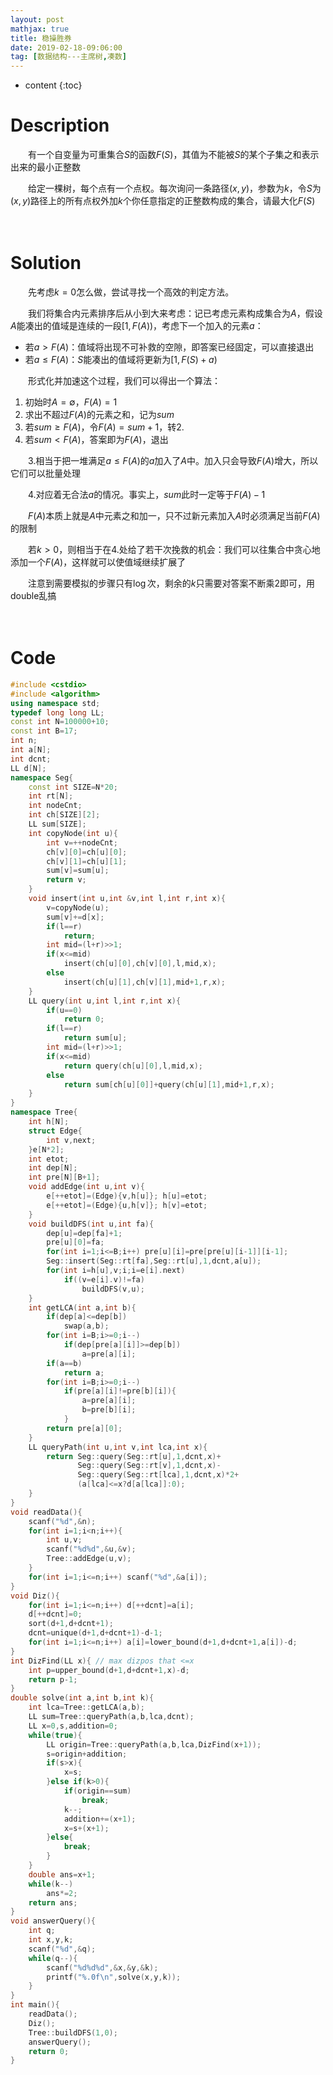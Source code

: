 ```yaml
---
layout: post
mathjax: true
title: 稳操胜券
date: 2019-02-18-09:06:00
tag: [数据结构---主席树,凑数]
---
```

* content
{:toc}
# Description

　　有一个自变量为可重集合$S$的函数$F(S)$，其值为不能被$S$的某个子集之和表示出来的最小正整数

　　给定一棵树，每个点有一个点权。每次询问一条路径$(x,y)$，参数为$k$，令$S$为$(x,y)$路径上的所有点权外加$k$个你任意指定的正整数构成的集合，请最大化$F(S)$



　　

# Solution

　　先考虑$k=0$怎么做，尝试寻找一个高效的判定方法。

　　我们将集合内元素排序后从小到大来考虑：记已考虑元素构成集合为$A$，假设$A$能凑出的值域是连续的一段$[1,F(A))$，考虑下一个加入的元素$a$：

* 若$a > F(A)$：值域将出现不可补救的空隙，即答案已经固定，可以直接退出
* 若$a \le F(A)$：$S$能凑出的值域将更新为$[1,F(S)+a)$

　　形式化并加速这个过程，我们可以得出一个算法：

1. 初始时$A=\emptyset$，$F(A)=1$
2. 求出不超过$F(A)$的元素之和，记为$sum$
3. 若$sum \ge F(A)$，令$F(A)=sum+1$，转2.
4. 若$sum < F(A)$，答案即为$F(A)$，退出

　　3.相当于把一堆满足$a \le F(A)$的$a$加入了$A$中。加入只会导致$F(A)$增大，所以它们可以批量处理

　　4.对应着无合法$a$的情况。事实上，$sum$此时一定等于$F(A)-1$

　　$F(A)$本质上就是$A$中元素之和加一，只不过新元素加入$A$时必须满足当前$F(A)$的限制

　　若$k > 0$，则相当于在4.处给了若干次挽救的机会：我们可以往集合中贪心地添加一个$F(A)$，这样就可以使值域继续扩展了

　　注意到需要模拟的步骤只有$\log$次，剩余的$k$只需要对答案不断乘2即可，用double乱搞

　　

# Code

```c++
#include <cstdio>
#include <algorithm>
using namespace std;
typedef long long LL;
const int N=100000+10;
const int B=17;
int n;
int a[N];
int dcnt;
LL d[N];
namespace Seg{
	const int SIZE=N*20;
	int rt[N];
	int nodeCnt;
	int ch[SIZE][2];
	LL sum[SIZE];
	int copyNode(int u){
		int v=++nodeCnt;
		ch[v][0]=ch[u][0];
		ch[v][1]=ch[u][1];
		sum[v]=sum[u];
		return v;
	}
	void insert(int u,int &v,int l,int r,int x){
		v=copyNode(u);
		sum[v]+=d[x];
		if(l==r)
			return;
		int mid=(l+r)>>1;
		if(x<=mid)
			insert(ch[u][0],ch[v][0],l,mid,x);
		else
			insert(ch[u][1],ch[v][1],mid+1,r,x);
	}
	LL query(int u,int l,int r,int x){
		if(u==0)
			return 0;
		if(l==r)
			return sum[u];
		int mid=(l+r)>>1;
		if(x<=mid)
			return query(ch[u][0],l,mid,x);
		else
			return sum[ch[u][0]]+query(ch[u][1],mid+1,r,x);
	}
}
namespace Tree{
	int h[N];
	struct Edge{
		int v,next;
	}e[N*2];
	int etot;
	int dep[N];
	int pre[N][B+1];
	void addEdge(int u,int v){
		e[++etot]=(Edge){v,h[u]}; h[u]=etot;
		e[++etot]=(Edge){u,h[v]}; h[v]=etot;
	}
	void buildDFS(int u,int fa){
		dep[u]=dep[fa]+1;
		pre[u][0]=fa;
		for(int i=1;i<=B;i++) pre[u][i]=pre[pre[u][i-1]][i-1];
		Seg::insert(Seg::rt[fa],Seg::rt[u],1,dcnt,a[u]);
		for(int i=h[u],v;i;i=e[i].next)
			if((v=e[i].v)!=fa)
				buildDFS(v,u);
	}
	int getLCA(int a,int b){
		if(dep[a]<=dep[b])
			swap(a,b);
		for(int i=B;i>=0;i--)
			if(dep[pre[a][i]]>=dep[b])
				a=pre[a][i];
		if(a==b)
			return a;
		for(int i=B;i>=0;i--)
			if(pre[a][i]!=pre[b][i]){
				a=pre[a][i];
				b=pre[b][i];
			}
		return pre[a][0];
	}
	LL queryPath(int u,int v,int lca,int x){
		return Seg::query(Seg::rt[u],1,dcnt,x)+
			   Seg::query(Seg::rt[v],1,dcnt,x)-
			   Seg::query(Seg::rt[lca],1,dcnt,x)*2+
			   (a[lca]<=x?d[a[lca]]:0);
	}
}
void readData(){
	scanf("%d",&n);
	for(int i=1;i<n;i++){
		int u,v;
		scanf("%d%d",&u,&v);
		Tree::addEdge(u,v);
	}
	for(int i=1;i<=n;i++) scanf("%d",&a[i]);
}
void Diz(){
	for(int i=1;i<=n;i++) d[++dcnt]=a[i];
	d[++dcnt]=0;
	sort(d+1,d+dcnt+1);
	dcnt=unique(d+1,d+dcnt+1)-d-1;
	for(int i=1;i<=n;i++) a[i]=lower_bound(d+1,d+dcnt+1,a[i])-d;
}
int DizFind(LL x){ // max dizpos that <=x
	int p=upper_bound(d+1,d+dcnt+1,x)-d;
	return p-1;
}
double solve(int a,int b,int k){
	int lca=Tree::getLCA(a,b);
	LL sum=Tree::queryPath(a,b,lca,dcnt);
	LL x=0,s,addition=0;
	while(true){
		LL origin=Tree::queryPath(a,b,lca,DizFind(x+1));
		s=origin+addition;
		if(s>x){
			x=s;
		}else if(k>0){
			if(origin==sum)
				break;
			k--;
			addition+=(x+1);
			x=s+(x+1);
		}else{
			break;
		}
	}
	double ans=x+1;
	while(k--)
		ans*=2;
	return ans;
}
void answerQuery(){
	int q;
	int x,y,k;
	scanf("%d",&q);
	while(q--){
		scanf("%d%d%d",&x,&y,&k);
		printf("%.0f\n",solve(x,y,k));
	}
}
int main(){
	readData();
	Diz();
	Tree::buildDFS(1,0);
	answerQuery();
	return 0;
}
```

